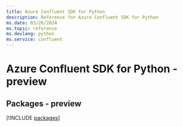 ```yaml
---
title: Azure Confluent SDK for Python
description: Reference for Azure Confluent SDK for Python
ms.date: 03/26/2024
ms.topic: reference
ms.devlang: python
ms.service: confluent
---
```

# Azure Confluent SDK for Python - preview
## Packages - preview
[!INCLUDE [packages](confluent-index.md)]